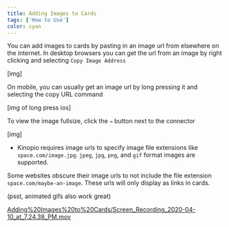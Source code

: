 ```yaml
---
title: Adding Images to Cards
tags: ['How to Use']
color: cyan
---
```


You can add images to cards by pasting in an image url from elsewhere on the internet. In desktop browsers you can get the url from an image by right clicking and selecting `Copy Image Address`

[img]

On mobile, you can usually get an image url by long pressing it and selecting the copy URL command

[img of long press ios]

To view the image fullsize, click the `→` button next to the connector

[img]

- Kinopio requires image urls to specify image file extensions like `space.com/image.jpg`.  `jpeg`, `jpg`, `png`, and `gif` format images are supported.

Some websites obscure their image urls to not include the file extension `space.com/maybe-an-image`. These urls will only display as links in cards.

(psst, animated gifs also work great)

[Adding%20Images%20to%20Cards/Screen_Recording_2020-04-10_at_7.24.38_PM.mov](Adding%20Images%20to%20Cards/Screen_Recording_2020-04-10_at_7.24.38_PM.mov)